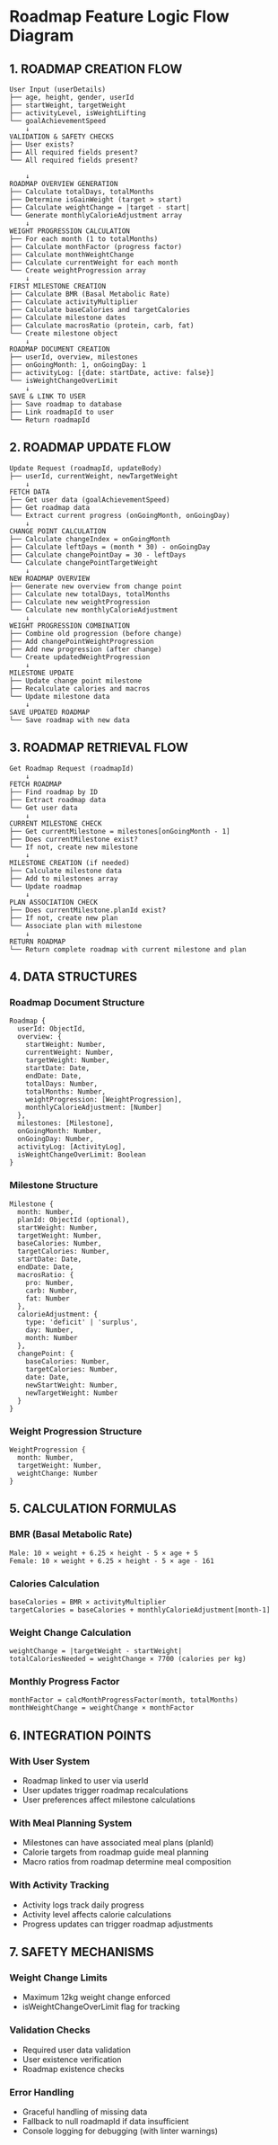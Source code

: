 # Roadmap Feature Logic Flow Diagram

## 1. ROADMAP CREATION FLOW

```
User Input (userDetails)
├── age, height, gender, userId
├── startWeight, targetWeight
├── activityLevel, isWeightLifting
└── goalAchievementSpeed
    ↓
VALIDATION & SAFETY CHECKS
├── User exists?
├── All required fields present?
└── All required fields present?

    ↓
ROADMAP OVERVIEW GENERATION
├── Calculate totalDays, totalMonths
├── Determine isGainWeight (target > start)
├── Calculate weightChange = |target - start|
└── Generate monthlyCalorieAdjustment array
    ↓
WEIGHT PROGRESSION CALCULATION
├── For each month (1 to totalMonths)
├── Calculate monthFactor (progress factor)
├── Calculate monthWeightChange
├── Calculate currentWeight for each month
└── Create weightProgression array
    ↓
FIRST MILESTONE CREATION
├── Calculate BMR (Basal Metabolic Rate)
├── Calculate activityMultiplier
├── Calculate baseCalories and targetCalories
├── Calculate milestone dates
├── Calculate macrosRatio (protein, carb, fat)
└── Create milestone object
    ↓
ROADMAP DOCUMENT CREATION
├── userId, overview, milestones
├── onGoingMonth: 1, onGoingDay: 1
├── activityLog: [{date: startDate, active: false}]
└── isWeightChangeOverLimit
    ↓
SAVE & LINK TO USER
├── Save roadmap to database
├── Link roadmapId to user
└── Return roadmapId
```

## 2. ROADMAP UPDATE FLOW

```
Update Request (roadmapId, updateBody)
├── userId, currentWeight, newTargetWeight
    ↓
FETCH DATA
├── Get user data (goalAchievementSpeed)
├── Get roadmap data
└── Extract current progress (onGoingMonth, onGoingDay)
    ↓
CHANGE POINT CALCULATION
├── Calculate changeIndex = onGoingMonth
├── Calculate leftDays = (month * 30) - onGoingDay
├── Calculate changePointDay = 30 - leftDays
└── Calculate changePointTargetWeight
    ↓
NEW ROADMAP OVERVIEW
├── Generate new overview from change point
├── Calculate new totalDays, totalMonths
├── Calculate new weightProgression
└── Calculate new monthlyCalorieAdjustment
    ↓
WEIGHT PROGRESSION COMBINATION
├── Combine old progression (before change)
├── Add changePointWeightProgression
├── Add new progression (after change)
└── Create updatedWeightProgression
    ↓
MILESTONE UPDATE
├── Update change point milestone
├── Recalculate calories and macros
└── Update milestone data
    ↓
SAVE UPDATED ROADMAP
└── Save roadmap with new data
```

## 3. ROADMAP RETRIEVAL FLOW

```
Get Roadmap Request (roadmapId)
    ↓
FETCH ROADMAP
├── Find roadmap by ID
├── Extract roadmap data
└── Get user data
    ↓
CURRENT MILESTONE CHECK
├── Get currentMilestone = milestones[onGoingMonth - 1]
├── Does currentMilestone exist?
└── If not, create new milestone
    ↓
MILESTONE CREATION (if needed)
├── Calculate milestone data
├── Add to milestones array
└── Update roadmap
    ↓
PLAN ASSOCIATION CHECK
├── Does currentMilestone.planId exist?
├── If not, create new plan
└── Associate plan with milestone
    ↓
RETURN ROADMAP
└── Return complete roadmap with current milestone and plan
```

## 4. DATA STRUCTURES

### Roadmap Document Structure

```
Roadmap {
  userId: ObjectId,
  overview: {
    startWeight: Number,
    currentWeight: Number,
    targetWeight: Number,
    startDate: Date,
    endDate: Date,
    totalDays: Number,
    totalMonths: Number,
    weightProgression: [WeightProgression],
    monthlyCalorieAdjustment: [Number]
  },
  milestones: [Milestone],
  onGoingMonth: Number,
  onGoingDay: Number,
  activityLog: [ActivityLog],
  isWeightChangeOverLimit: Boolean
}
```

### Milestone Structure

```
Milestone {
  month: Number,
  planId: ObjectId (optional),
  startWeight: Number,
  targetWeight: Number,
  baseCalories: Number,
  targetCalories: Number,
  startDate: Date,
  endDate: Date,
  macrosRatio: {
    pro: Number,
    carb: Number,
    fat: Number
  },
  calorieAdjustment: {
    type: 'deficit' | 'surplus',
    day: Number,
    month: Number
  },
  changePoint: {
    baseCalories: Number,
    targetCalories: Number,
    date: Date,
    newStartWeight: Number,
    newTargetWeight: Number
  }
}
```

### Weight Progression Structure

```
WeightProgression {
  month: Number,
  targetWeight: Number,
  weightChange: Number
}
```

## 5. CALCULATION FORMULAS

### BMR (Basal Metabolic Rate)

```
Male: 10 × weight + 6.25 × height - 5 × age + 5
Female: 10 × weight + 6.25 × height - 5 × age - 161
```

### Calories Calculation

```
baseCalories = BMR × activityMultiplier
targetCalories = baseCalories + monthlyCalorieAdjustment[month-1]
```

### Weight Change Calculation

```
weightChange = |targetWeight - startWeight|
totalCaloriesNeeded = weightChange × 7700 (calories per kg)
```

### Monthly Progress Factor

```
monthFactor = calcMonthProgressFactor(month, totalMonths)
monthWeightChange = weightChange × monthFactor
```

## 6. INTEGRATION POINTS

### With User System

- Roadmap linked to user via userId
- User updates trigger roadmap recalculations
- User preferences affect milestone calculations

### With Meal Planning System

- Milestones can have associated meal plans (planId)
- Calorie targets from roadmap guide meal planning
- Macro ratios from roadmap determine meal composition

### With Activity Tracking

- Activity logs track daily progress
- Activity level affects calorie calculations
- Progress updates can trigger roadmap adjustments

## 7. SAFETY MECHANISMS

### Weight Change Limits

- Maximum 12kg weight change enforced
- isWeightChangeOverLimit flag for tracking

### Validation Checks

- Required user data validation
- User existence verification
- Roadmap existence checks

### Error Handling

- Graceful handling of missing data
- Fallback to null roadmapId if data insufficient
- Console logging for debugging (with linter warnings)
